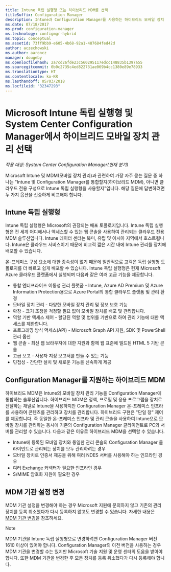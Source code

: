 ```yaml
---
title: Intune 독립 실행형 또는 하이브리드 MDM를 선택
titleSuffix: Configuration Manager
description: Intune과 Configuration Manager를 사용하는 하이브리드 모바일 장치 관리 배포 또는 Intune 독립 실행형 실행 중에서 선택합니다.
ms.date: 07/18/2017
ms.prod: configuration-manager
ms.technology: configmgr-hybrid
ms.topic: conceptual
ms.assetid: 73ff9bb9-e605-4b68-92a1-487684fed42d
author: aczechowski
ms.author: aaroncz
manager: dougeby
ms.openlocfilehash: 2a7cd26fde23c560295117edcc148835b1397a55
ms.sourcegitcommit: 0b0c2735c4ed822731ae069b4cc1380e89e78933
ms.translationtype: HT
ms.contentlocale: ko-KR
ms.lasthandoff: 05/03/2018
ms.locfileid: "32347293"
---
```

# <a name="choose-between-microsoft-intune-standalone-and-hybrid-mobile-device-management-with-system-center-configuration-manager"></a>Microsoft Intune 독립 실행형 및 System Center Configuration Manager에서 하이브리드 모바일 장치 관리 선택

*적용 대상: System Center Configuration Manager(현재 분기)*

Microsoft Intune 및 MDM(모바일 장치 관리)과 관련하여 가장 자주 묻는 질문 중 하나는 "Intune 및 Configuration Manager를 통합할지(하이브리드 MDM), 아니면 클라우드 전용 구성으로 Intune 독립 실행형을 사용할지"입니다. 해당 질문에 답변하려면 두 가지 옵션을 신중하게 비교해야 합니다.
 
## <a name="intune-standalone"></a>Intune 독립 실행형
Intune 독립 실행형은 Microsoft의 권장되는 배포 토폴로지입니다. Intune 독립 실행형은 전 세계 어디에서나 액세스할 수 있는 웹 콘솔을 사용하여 관리되는 클라우드 전용 MDM 솔루션입니다. Intune 데이터 센터는 북미, 유럽 및 아시아 지역에서 호스트됩니다. Intune은 클라우드 서비스이기 때문에 비교적 짧은 시간 내에 Intune 관리를 장치에 배포할 수 있습니다.

온-프레미스 구성 요소에 대한 종속성이 없기 때문에 일반적으로 고객은 독립 실행형 토폴로지를 더 빠르고 쉽게 배포할 수 있습니다. Intune 독립 실행형은 현재 Microsoft Azure 클라우드 플랫폼에서 실행되며 다음과 같은 여러 고급 기능을 제공합니다.
- 통합 엔터프라이즈 이동성 관리 플랫폼 - Intune, Azure AD Premium 및 Azure Information Protection용으로 Azure Portal의 통합 클라우드 플랫폼 및 관리 환경
- 모바일 장치 관리 - 다양한 모바일 장치 관리 및 정보 보호 기능
- 확장 - 크기 조정을 걱정할 필요 없이 모바일 장치를 배포 및 관리합니다.
- 역할 기반 액세스 제어 - 할당된 역할 및 범위를 기반으로 하여 관리 기능에 대한 액세스를 제한합니다.
- 프로그래밍 방식 액세스(API) - Microsoft Graph API 지원, SDK 및 PowerShell 관리 옵션
- 웹 콘솔 - 최신 웹 브라우저에 대한 지원과 함께 웹 표준에 빌드된 HTML 5 기반 콘솔
- 고급 보고 - 사용자 지정 보고서를 만들 수 있는 기능
- 민첩성 - 간단한 설치 및 새로운 기능을 신속하게 제공


## <a name="hybrid-mdm-with-configuration-manager"></a>Configuration Manager를 지원하는 하이브리드 MDM
하이브리드 MDM은 Intune의 모바일 장치 관리 기능을 Configuration Manager에 통합하는 솔루션입니다. 하이브리드 MDM은 정책, 프로필 및 응용 프로그램을 장치로 전달하는 채널로 Intune을 사용하지만 Configuration Manager 온-프레미스 인프라를 사용하여 콘텐츠를 관리하고 장치를 관리합니다. 하이브리드 구현은 "단일 창" 제어를 제공합니다.  즉 동일한 온-프레미스 인프라 및 관리 콘솔을 사용하여 Intune으로 모바일 장치를 관리하는 동시에 기존의 Configuration Manager 클라이언트로 PC와 서버를 관리할 수 있습니다. 다음과 같은 이유로 하이브리드 MDM을 선택할 수 있습니다.  
- Intune에 등록된 모바일 장치와 동일한 관리 콘솔의 Configuration Manager 클라이언트로 관리되는 장치를 모두 관리하려는 경우
- 모바일 장치로 인증서 제공을 위해 여러 NDES 서버를 사용해야 하는 인프라인 경우
- 여러 Exchange 커넥터가 필요한 인프라인 경우
- S/MIME 암호화 지원이 필요한 경우


## <a name="changing-the-mdm-authority-setting"></a>MDM 기관 설정 변경
MDM 기관 설정을 변경해야 하는 경우 Microsoft 지원에 문의하지 않고 기존의 관리 장치를 등록 취소했다가 다시 등록하지 않고도 변경할 수 있습니다. 자세한 내용은 [MDM 기관 변경](../deploy-use/change-mdm-authority.md)을 참조하세요.

> [!NOTE]    
> MDM 기관을 Intune 독립 실행형으로 변경하려면 Configuration Manager 버전 1610 이상이 있어야 합니다. Configuration Manager의 이전 버전을 사용하는 경우 MDM 기관을 변경할 수는 있지만 Microsoft 기술 지원 및 운영 센터의 도움을 받아야 합니다. 또한 MDM 기관을 변경한 후 모든 장치를 등록 취소했다가 다시 등록해야 합니다.  
